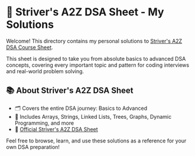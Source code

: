# 🧩 Striver's A2Z DSA Sheet - My Solutions

Welcome! This directory contains my personal solutions to [Striver's A2Z DSA Course Sheet](https://takeuforward.org/strivers-a2z-dsa-course/strivers-a2z-dsa-course-sheet-2).

This sheet is designed to take you from absolute basics to advanced DSA concepts, covering every important topic and pattern for coding interviews and real-world problem solving.

## 📚 About Striver's A2Z DSA Sheet

- 🗂️ Covers the entire DSA journey: Basics to Advanced
- 🧠 Includes Arrays, Strings, Linked Lists, Trees, Graphs, Dynamic Programming, and more
- 🔗 [Official Striver's A2Z DSA Sheet](https://takeuforward.org/strivers-a2z-dsa-course/strivers-a2z-dsa-course-sheet-2)

Feel free to browse, learn, and use these solutions as a reference for your own DSA preparation! 